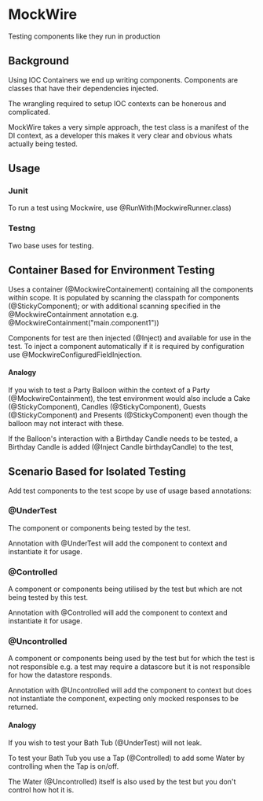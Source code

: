 # MockWire

Testing components like they run in production 

## Background 

Using IOC Containers we end up writing components. Components are classes that have their dependencies injected.

The wrangling required to setup IOC contexts can be honerous and complicated.

MockWire takes a very simple approach, the test class is a manifest of the DI context, as a developer this makes it very clear and obvious whats actually being tested.

## Usage

### Junit

To run a test using Mockwire, use @RunWith(MockwireRunner.class)

### Testng

Two base uses for testing. 

## Container Based for Environment Testing 

Uses a container (@MockwireContainement) containing all the components within scope. It is populated by scanning the classpath for components (@StickyComponent); or with additional scanning specified in the @MockwireContainment annotation e.g. @MockwireContainment("main.component1"))

Components for test are then injected (@Inject) and available for use in the test. To inject a component automatically if it is required by configuration use @MockwireConfiguredFieldInjection.

#### Analogy 

If you wish to test a Party Balloon within the context of a Party (@MockwireContainment), the test environment would also include a Cake (@StickyComponent), Candles (@StickyComponent), Guests (@StickyComponent) and Presents (@StickyComponent) even though the balloon may not interact with these. 

If the Balloon's interaction with a Birthday Candle needs to be tested, a Birthday Candle is added (@Inject Candle birthdayCandle) to the test,

## Scenario Based for Isolated Testing

Add test components to the test scope by use of usage based annotations:

### @UnderTest 

The component or components being tested by the test. 

Annotation with @UnderTest will add the component to context and instantiate it for usage.

### @Controlled

A component or components being utilised by the test but which are not being tested by this test. 

Annotation with @Controlled will add the component to context and instantiate it for usage.

### @Uncontrolled

A component or components being used by the test but for which the test is not responsible e.g. a test may require a datascore but it is not responsible for how the datastore responds. 

Annotation with @Uncontrolled will add the component to context but does not instantiate the component, expecting only mocked responses to be returned. 

#### Analogy

If you wish to test your Bath Tub (@UnderTest) will not leak. 

To test your Bath Tub you use a Tap (@Controlled) to add some Water by controlling when the Tap is on/off. 

The Water (@Uncontrolled) itself is also used by the test but you don't control how hot it is.
